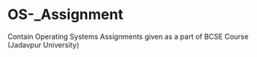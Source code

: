 # OS-_Assignment
Contain Operating Systems Assignments given as a part of BCSE Course (Jadavpur University)
